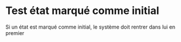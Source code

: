<h1>Test état marqué comme initial</h1>
Si un état est marqué comme initial, le système doit rentrer dans lui en premier